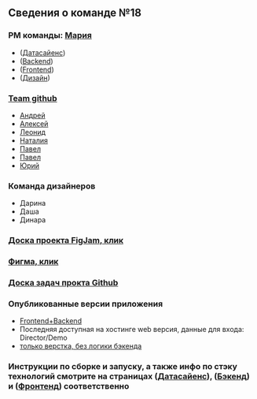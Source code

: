 
## Cведения о команде №18 

### PM команды: [Мария](https://github.com/MVStepanova) 

- ([Датасайенс](https://github.com/FirstLiners/DS#readme))
- ([Backend](https://github.com/FirstLiners/Backend#readme))
- ([Frontend](https://github.com/FirstLiners/Frontend#readme))
- ([Дизайн](https://github.com/FirstLiners/Design/blob/main/README.md))
        
### [Team github]([url](https://github.com/orgs/FirstLiners/people))
- [Андрей](https://github.com/AndreiChernovJr)
- [Алексей](https://github.com/LEH1CH)
- [Леонид](https://github.com/LeoUS16)
- [Наталия](https://github.com/Zhuzha271)
- [Павел](https://github.com/PavelBiriukov)
- [Павел](https://github.com/PentiukPavel)
- [Юрий](https://github.com/uyriq)

### Команда дизайнеров
- Дарина
- Даша
- Динара

### [Доска проекта FigJam, клик](https://www.figma.com/file/MjeFhS0T3DYtzgwjppLrWa/%D0%9B%D0%B5%D0%BD%D1%82%D0%B0-Task?type=whiteboard&node-id=1%3A127&t=aVFszdl54mXrGJly-1)
### [Фигма, клик](https://www.figma.com/file/pIe6rz0bSL9B6WO0VqAa0O/Lenta_%D1%85%D0%B0%D0%BA%D0%B0%D1%82%D0%BE%D0%BD?type=design&node-id=0-1&mode=design&t=GFcEAsy7S8l61MVK-0 )

### [Доска задач прокта Github](https://github.com/orgs/FirstLiners/projects/2)

###  Опубликованные версии приложения 
- [Frontend+Backend](https://github.com/FirstLiners/Frontend/releases)
- Последняя доступная на хостинге web версия, данные для входа: Director/Demo
- [только верстка, без логики бэкенда](https://firstliners-n70wxrgfb-firstliners.vercel.app/)  
###  Инструкции по сборке и запуску, а также инфо по стэку технологий смотрите на страницах ([Датасайенс](https://github.com/FirstLiners/DS)), ([Бэкенд](https://github.com/FirstLiners/Backend)) и ([Фронтенд](https://github.com/FirstLiners/Frontend)) соответственно 

